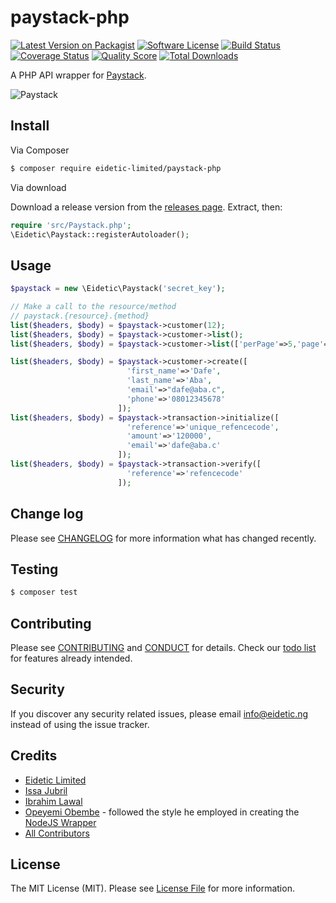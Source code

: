 # paystack-php

[![Latest Version on Packagist][ico-version]][link-packagist]
[![Software License][ico-license]](LICENSE.md)
[![Build Status][ico-travis]][link-travis]
[![Coverage Status][ico-scrutinizer]][link-scrutinizer]
[![Quality Score][ico-code-quality]][link-code-quality]
[![Total Downloads][ico-downloads]][link-downloads]

A PHP API wrapper for [Paystack](https://paystack.co/).

![Paystack](https://avatars1.githubusercontent.com/u/14998667?v=3&s=200)

## Install

Via Composer

``` bash
$ composer require eidetic-limited/paystack-php
```

Via download

Download a release version from the [releases page](https://github.com/eidetic-limited/paystack-php/releases). Extract, then:
``` php
require 'src/Paystack.php';
\Eidetic\Paystack::registerAutoloader();
```

## Usage

``` php
$paystack = new \Eidetic\Paystack('secret_key');

// Make a call to the resource/method
// paystack.{resource}.{method}
list($headers, $body) = $paystack->customer(12);
list($headers, $body) = $paystack->customer->list();
list($headers, $body) = $paystack->customer->list(['perPage'=>5,'page'=>2]); // list 5 customers per page

list($headers, $body) = $paystack->customer->create([
                          'first_name'=>'Dafe', 
                          'last_name'=>'Aba', 
                          'email'=>"dafe@aba.c", 
                          'phone'=>'08012345678'
                        ]);
list($headers, $body) = $paystack->transaction->initialize([
                          'reference'=>'unique_refencecode', 
                          'amount'=>'120000', 
                          'email'=>'dafe@aba.c'
                        ]);
list($headers, $body) = $paystack->transaction->verify([
                          'reference'=>'refencecode'
                        ]);
```

## Change log

Please see [CHANGELOG](CHANGELOG.md) for more information what has changed recently.

## Testing

``` bash
$ composer test
```

## Contributing

Please see [CONTRIBUTING](CONTRIBUTING.md) and [CONDUCT](CONDUCT.md) for details. Check our [todo list](TODO.md) for features already intended.

## Security

If you discover any security related issues, please email info@eidetic.ng instead of using the issue tracker.

## Credits

- [Eidetic Limited][link-author]
- [Issa Jubril](https://github.com/masterp4dev)
- [Ibrahim Lawal](https://github.com/ibrahimlawal)
- [Opeyemi Obembe](https://github.com/kehers) - followed the style he employed in creating the [NodeJS Wrapper](https://github.com/kehers/paystack)
- [All Contributors][link-contributors]

## License

The MIT License (MIT). Please see [License File](LICENSE.md) for more information.

[ico-version]: https://img.shields.io/packagist/v/eidetic-limited/paystack-php.svg?style=flat-square
[ico-license]: https://img.shields.io/badge/license-MIT-brightgreen.svg?style=flat-square
[ico-travis]: https://img.shields.io/travis/eidetic-limited/paystack-php/master.svg?style=flat-square
[ico-scrutinizer]: https://img.shields.io/scrutinizer/coverage/g/eidetic-limited/paystack-php.svg?style=flat-square
[ico-code-quality]: https://img.shields.io/scrutinizer/g/eidetic-limited/paystack-php.svg?style=flat-square
[ico-downloads]: https://img.shields.io/packagist/dt/eidetic-limited/paystack-php.svg?style=flat-square

[link-packagist]: https://packagist.org/packages/eidetic-limited/paystack-php
[link-travis]: https://travis-ci.org/eidetic-limited/paystack-php
[link-scrutinizer]: https://scrutinizer-ci.com/g/eidetic-limited/paystack-php/code-structure
[link-code-quality]: https://scrutinizer-ci.com/g/eidetic-limited/paystack-php
[link-downloads]: https://packagist.org/packages/eidetic-limited/paystack-php
[link-author]: https://github.com/eidetic-limited
[link-contributors]: ../../contributors
